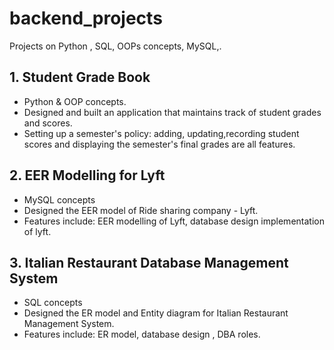 # backend_projects
Projects on Python , SQL, OOPs concepts, MySQL,.

## 1. Student Grade Book
- Python & OOP concepts.
- Designed and built an application that maintains track of student grades and scores.
- Setting up a semester's policy: adding, updating,recording student scores and displaying the semester's final grades are all features.

## 2. EER Modelling for Lyft
- MySQL concepts
- Designed the EER model of Ride sharing company - Lyft. 
- Features include: EER modelling of Lyft, database design implementation of lyft.

## 3. Italian Restaurant Database Management System
- SQL concepts
- Designed the ER model and Entity diagram for Italian Restaurant Management System. 
- Features include: ER model, database design , DBA roles.
